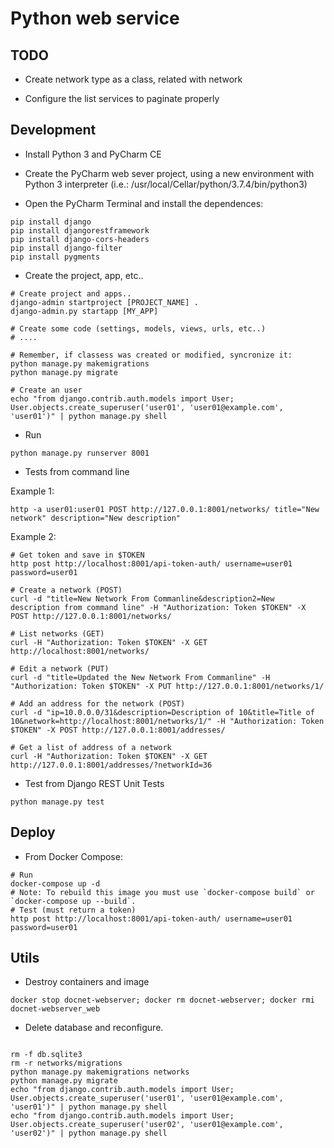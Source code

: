 # Python web service

## TODO

* Create network type as a class, related with network

* Configure the list services to paginate properly

## Development

* Install Python 3 and PyCharm CE 

* Create the PyCharm web sever project, using a new environment with Python 3 interpreter (i.e.: /usr/local/Cellar/python/3.7.4/bin/python3)

* Open the PyCharm Terminal and install the dependences:

```
pip install django
pip install djangorestframework
pip install django-cors-headers
pip install django-filter
pip install pygments

```

* Create the project, app, etc..
```
# Create project and apps..
django-admin startproject [PROJECT_NAME] .
django-admin.py startapp [MY_APP]

# Create some code (settings, models, views, urls, etc..)
# ....

# Remember, if classess was created or modified, syncronize it:
python manage.py makemigrations
python manage.py migrate

# Create an user
echo "from django.contrib.auth.models import User; User.objects.create_superuser('user01', 'user01@example.com', 'user01')" | python manage.py shell
```

* Run

```
python manage.py runserver 8001
```

* Tests from command line

Example 1: 

```
http -a user01:user01 POST http://127.0.0.1:8001/networks/ title="New network" description="New description"
``` 
   
Example 2:

```
# Get token and save in $TOKEN
http post http://localhost:8001/api-token-auth/ username=user01 password=user01

# Create a network (POST)
curl -d "title=New Network From Commanline&description2=New description from command line" -H "Authorization: Token $TOKEN" -X POST http://127.0.0.1:8001/networks/

# List networks (GET)
curl -H "Authorization: Token $TOKEN" -X GET http://localhost:8001/networks/

# Edit a network (PUT)
curl -d "title=Updated the New Network From Commanline" -H "Authorization: Token $TOKEN" -X PUT http://127.0.0.1:8001/networks/1/

# Add an address for the network (POST)
curl -d "ip=10.0.0.0/31&description=Description of 10&title=Title of 10&network=http://localhost:8001/networks/1/" -H "Authorization: Token $TOKEN" -X POST http://127.0.0.1:8001/addresses/
 
# Get a list of address of a network
curl -H "Authorization: Token $TOKEN" -X GET http://127.0.0.1:8001/addresses/?networkId=36
```

* Test from Django REST Unit Tests
```
python manage.py test
```

## Deploy

* From Docker Compose:

```
# Run
docker-compose up -d
# Note: To rebuild this image you must use `docker-compose build` or `docker-compose up --build`.
# Test (must return a token)
http post http://localhost:8001/api-token-auth/ username=user01 password=user01
```

## Utils

* Destroy containers and image

```
docker stop docnet-webserver; docker rm docnet-webserver; docker rmi docnet-webserver_web
```

* Delete database and reconfigure.

```

rm -f db.sqlite3
rm -r networks/migrations
python manage.py makemigrations networks
python manage.py migrate
echo "from django.contrib.auth.models import User; User.objects.create_superuser('user01', 'user01@example.com', 'user01')" | python manage.py shell
echo "from django.contrib.auth.models import User; User.objects.create_superuser('user02', 'user01@example.com', 'user02')" | python manage.py shell

```

